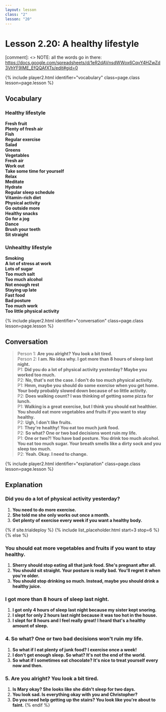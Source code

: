 ```yaml
---
layout: lesson
class: "2"
lesson: "20"
---
```



# Lesson 2.20: A healthy lifestyle 

[comment]: <> NOTE: all the words go in there: https://docs.google.com/spreadsheets/d/1eR2dAVnsdWWox6CqvY4HZwZd3VhYF9IME_EfQQAfXTs/edit#gid=0

{% include player2.html identifier="vocabulary" class=page.class lesson=page.lesson %}
## Vocabulary 


### Healthy lifestyle 
**Fresh fruit**  
**Plenty of fresh air**   
**Fish**   
**Regular exercise**  
**Salad**  
**Greens**  
**Vegetables**  
**Fresh air**  
**Work out**  
**Take some time for yourself**  
**Relax**  
**Meditate**  
**Hydrate**  
**Regular sleep schedule**  
**Vitamin-rich diet**  
**Physical activity**  
**Go outside more**  
**Healthy snacks**  
**Go for a jog**  
**Dance**  
**Brush your teeth**  
**Sit straight**  


### Unhealthy lifestyle  

**Smoking**  
**A lot of stress at work**  
**Lots of sugar**  
**Too much salt**  
**Too much alcohol**  
**Not enough rest**  
**Staying up late**  
**Fast food**  
**Bad posture**  
**Too much work**  
**Too little physical activity**  


{% include player2.html identifier="conversation" class=page.class lesson=page.lesson %}

## Conversation

> Person 1: **Are you alright? You look a bit tired.**   
> Person 2: **I am. No idea why. I got more than 8 hours of sleep last night.**    
> P1: **Did you do a lot of physical activity yesterday? Maybe you worked too much.**    
> P2: **No, that's not the case. I don't do too much physical activity.**  
> P1: **Hmm, maybe you should do some exercise when you get home. Your body probably slowed down because of so little activity.**  
> P2: **Does walking count? I was thinking of getting some pizza for lunch.**  
> P1: **Walking is a great exercise, but I think you should eat healthier. You should eat more vegetables and fruits if you want to stay healthy.**   
> P2: **Ugh, I don't like fruits.**  
> P1: **They're healthy! You eat too much junk food.**    
> P2: **So what? One or two bad decisions wont ruin my life.**  
> P1: **One or two?! You have bad posture. You drink too much alcohol. You eat too much sugar. Your breath smells like a dirty sock and you sleep too much.**  
> P2: **Yeah. Okay. I need to change.**  


{% include player2.html identifier="explanation" class=page.class lesson=page.lesson %}

## Explanation
### Did you do a lot of physical activity yesterday?
1. **You need to do more exercise.**
2. **She told me she only works out once a month.**
3. **Get plenty of exercise every week if you want a healthy body.**

{% if site.trialdeploy %}
  {% include list_placeholder.html start=3 stop=6 %}
  {% else %}



### You should eat more vegetables and fruits if you want to stay healthy. 
1. **Sherry should stop eating all that junk food. She's pregnant after all.**
2. **You should sit straight. Your posture is really bad. You'll regret it when you're older.**
3. **You should stop drinking so much. Instead, maybe you should drink a healthy juice.**

### I got more than 8 hours of sleep last night. 
1. **I got only 4 hours of sleep last night because my sister kept snoring.**
2. **I slept for only 2 hours last night because it was too hot in the house.**
3. **I slept for 8 hours and I feel really great! I heard that's a healthy amount of sleep.**
### 4. So what? One or two bad decisions won't ruin my life.
1. **So what if I eat plenty of junk food? I exercise once a week!**
2. **I don't get enough sleep. So what? It's not the end of the world.**
3. **So what if I sometimes eat chocolate? It's nice to treat yourself every now and then.**

### 5. Are you alright? You look a bit tired.
1. **Is Mary okay? She looks like she didn't sleep for two days.**
2. **You look sad. Is everything okay with you and Christopher?**
3. **Do you need help getting up the stairs? You look like you're about to faint.**
  {% endif %}